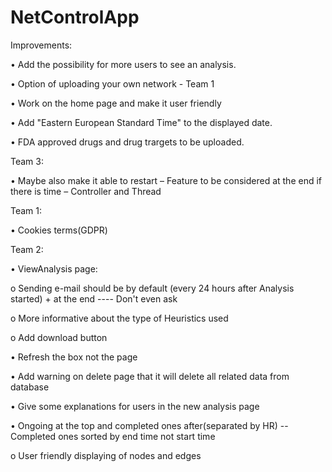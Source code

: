 # NetControlApp 


Improvements:

•	Add the possibility for more users to see an analysis.

• Option of uploading your own network - Team 1

• Work on the home page and make it user friendly

• Add "Eastern European Standard Time" to the displayed date.

• FDA approved drugs and drug trargets to be uploaded.

Team 3:

•	Maybe also make it able to restart – Feature to be considered at the end if there is time – Controller and Thread

Team 1:

•	Cookies terms(GDPR)

Team 2:

•	ViewAnalysis page:

  o	Sending e-mail should be by default (every 24 hours after Analysis started) + at the end ---- Don't even ask 

  o	More informative about the type of Heuristics used
  
  o	Add download button
  
  • Refresh the box not the page
  
  • Add warning on delete page that it will delete all related data from database
  
  • Give some explanations for users in the new analysis page
  
  • Ongoing at the top and completed ones after(separated by HR) -- Completed ones sorted by end time not start time

  o User friendly displaying of nodes and edges

